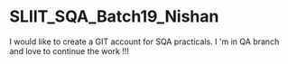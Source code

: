 # SLIIT_SQA_Batch19_Nishan
I would like to create a GIT account for SQA practicals.
I 'm in QA branch and love to continue the work !!!
